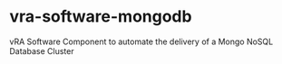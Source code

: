 # vra-software-mongodb
vRA Software Component to automate the delivery of a Mongo NoSQL Database Cluster
